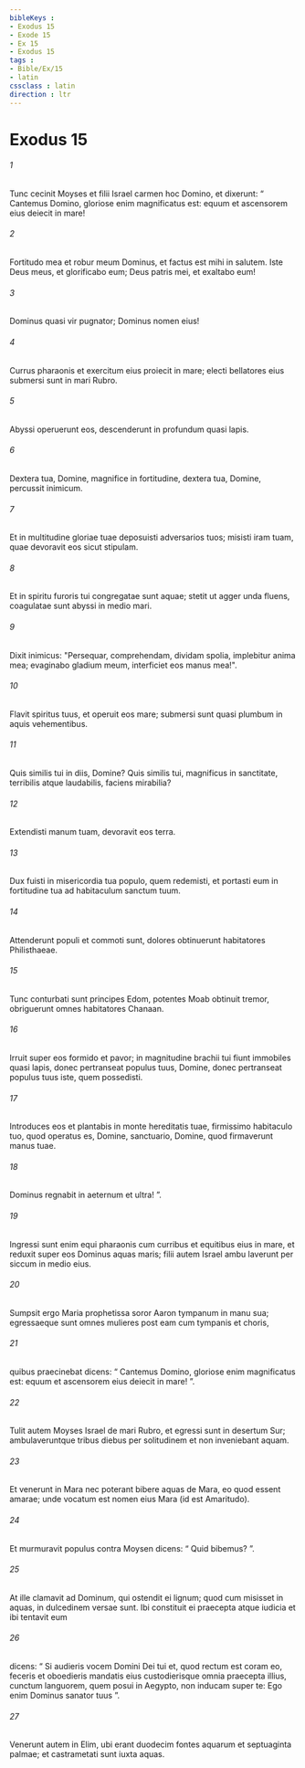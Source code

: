 ```yaml
---
bibleKeys : 
- Exodus 15
- Exode 15
- Ex 15
- Exodus 15
tags : 
- Bible/Ex/15
- latin
cssclass : latin
direction : ltr
---
```


# Exodus 15

###### 1
Tunc cecinit Moyses et filii Israel carmen hoc Domino, et dixerunt: “ Cantemus Domino, gloriose enim magnificatus est: equum et ascensorem eius deiecit in mare!
###### 2
Fortitudo mea et robur meum Dominus, et factus est mihi in salutem. Iste Deus meus, et glorificabo eum; Deus patris mei, et exaltabo eum!
###### 3
Dominus quasi vir pugnator; Dominus nomen eius!
###### 4
Currus pharaonis et exercitum eius proiecit in mare; electi bellatores eius submersi sunt in mari Rubro.
###### 5
Abyssi operuerunt eos, descenderunt in profundum quasi lapis.
###### 6
Dextera tua, Domine, magnifice in fortitudine, dextera tua, Domine, percussit inimicum.
###### 7
Et in multitudine gloriae tuae deposuisti adversarios tuos; misisti iram tuam, quae devoravit eos sicut stipulam.
###### 8
Et in spiritu furoris tui congregatae sunt aquae; stetit ut agger unda fluens, coagulatae sunt abyssi in medio mari.
###### 9
Dixit inimicus: "Persequar, comprehendam, dividam spolia, implebitur anima mea; evaginabo gladium meum, interficiet eos manus mea!".
###### 10
Flavit spiritus tuus, et operuit eos mare; submersi sunt quasi plumbum in aquis vehementibus.
###### 11
Quis similis tui in diis, Domine? Quis similis tui, magnificus in sanctitate, terribilis atque laudabilis, faciens mirabilia?
###### 12
Extendisti manum tuam, devoravit eos terra.
###### 13
Dux fuisti in misericordia tua populo, quem redemisti, et portasti eum in fortitudine tua ad habitaculum sanctum tuum.
###### 14
Attenderunt populi et commoti sunt, dolores obtinuerunt habitatores Philisthaeae.
###### 15
Tunc conturbati sunt principes Edom, potentes Moab obtinuit tremor, obriguerunt omnes habitatores Chanaan.
###### 16
Irruit super eos formido et pavor; in magnitudine brachii tui fiunt immobiles quasi lapis, donec pertranseat populus tuus, Domine, donec pertranseat populus tuus iste, quem possedisti.
###### 17
Introduces eos et plantabis in monte hereditatis tuae, firmissimo habitaculo tuo, quod operatus es, Domine, sanctuario, Domine, quod firmaverunt manus tuae.
###### 18
Dominus regnabit in aeternum et ultra! ”.
###### 19
Ingressi sunt enim equi pharaonis cum curribus et equitibus eius in mare, et reduxit super eos Dominus aquas maris; filii autem Israel ambu laverunt per siccum in medio eius. 
###### 20
Sumpsit ergo Maria prophetissa soror Aaron tympanum in manu sua; egressaeque sunt omnes mulieres post eam cum tympanis et choris, 
###### 21
quibus praecinebat dicens: “ Cantemus Domino, gloriose enim magnificatus est: equum et ascensorem eius deiecit in mare! ”.
###### 22
Tulit autem Moyses Israel de mari Rubro, et egressi sunt in desertum Sur; ambulaveruntque tribus diebus per solitudinem et non inveniebant aquam. 
###### 23
Et venerunt in Mara nec poterant bibere aquas de Mara, eo quod essent amarae; unde vocatum est nomen eius Mara (id est Amaritudo). 
###### 24
Et murmuravit populus contra Moysen dicens: “ Quid bibemus? ”. 
###### 25
At ille clamavit ad Dominum, qui ostendit ei lignum; quod cum misisset in aquas, in dulcedinem versae sunt. Ibi constituit ei praecepta atque iudicia et ibi tentavit eum 
###### 26
dicens: “ Si audieris vocem Domini Dei tui et, quod rectum est coram eo, feceris et oboedieris mandatis eius custodierisque omnia praecepta illius, cunctum languorem, quem posui in Aegypto, non inducam super te: Ego enim Dominus sanator tuus ”.
###### 27
Venerunt autem in Elim, ubi erant duodecim fontes aquarum et septuaginta palmae; et castrametati sunt iuxta aquas.
